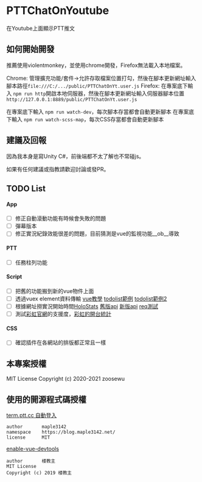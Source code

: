 # PTTChatOnYoutube
在Youtube上面顯示PTT推文

## 如何開始開發


推薦使用violentmonkey，並使用chrome開發，Firefox無法載入本地檔案。

Chrome: 管理擴充功能/套件->允許存取檔案位置打勾，然後在腳本更新網址輸入腳本路徑```file:///C:/.../public/PTTChatOnYt.user.js```
Firefox: 在專案底下輸入 ```npm run http```開啟本地伺服器，然後在腳本更新網址輸入伺服器腳本位置```http://127.0.0.1:8889/public/PTTChatOnYt.user.js```

在專案底下輸入 ```npm run watch-dev```，每次腳本存當都會自動更新腳本
在專案底下輸入 ```npm run watch-scss-map```，每次CSS存當都會自動更新腳本

## 建議及回報

因為我本身是寫Unity C#，前後端都不太了解也不常碰js。

如果有任何建議或指教請歡迎討論或發PR。

## TODO List
#### App
- [ ] 修正自動滾動功能有時候會失敗的問題
- [ ] 彈幕版本
- [ ] 修正實況紀錄效能很差的問題，目前猜測是vue的監視功能__ob__導致

#### PTT
- [ ] 任務柱列功能

#### Script
- [ ] 把舊的功能搬到新的vue物件上面
- [ ] 透過vuex element資料傳輸 [vue教學](https://ithelp.ithome.com.tw/users/20107673/ironman/1470?page=1) [todolist範例](https://codepen.io/oddvalue/pen/dpBGpj) [todolist範例2](https://codepen.io/mkumaran/pen/vZgara?editors=1010)
- [ ] 根據網址撈實況開始時間[HoloStats](https://github.com/PoiScript/HoloStats/tree/master) [舊版api](https://holo.poi.cat/api/v3/streams_report?ids=skSmTEnAyGk&metrics=youtube_stream_viewer&start_at=0&end_at=0) [新版api](https://holo.poi.cat/api/v3/streams_report?ids=77OTDrqhN80&metrics=youtube_stream_viewer&start_at=0&end_at=0) [req測試](https://reqbin.com/)
- [ ] 測試[彩虹官網](https://niji-mado.web.app/home)的支援度，[彩虹的開台統計](https://2434analytics.com/rank/dailyView.html)

#### CSS 
- [ ] 確認插件在各網站的排版都正常且一樣

## 本專案授權

MIT License
Copyright (c) 2020-2021 zoosewu

## 使用的開源程式碼授權
[term.ptt.cc 自動登入](https://openuserjs.org/scripts/maple3142/term.ptt.cc_%E8%87%AA%E5%8B%95%E7%99%BB%E5%85%A5)
```
author       maple3142
namespace    https://blog.maple3142.net/
license      MIT
```
[enable-vue-devtools](https://github.com/52cik/enable-vue-devtools)
```
author       楼教主
MIT License
Copyright (c) 2019 楼教主
```